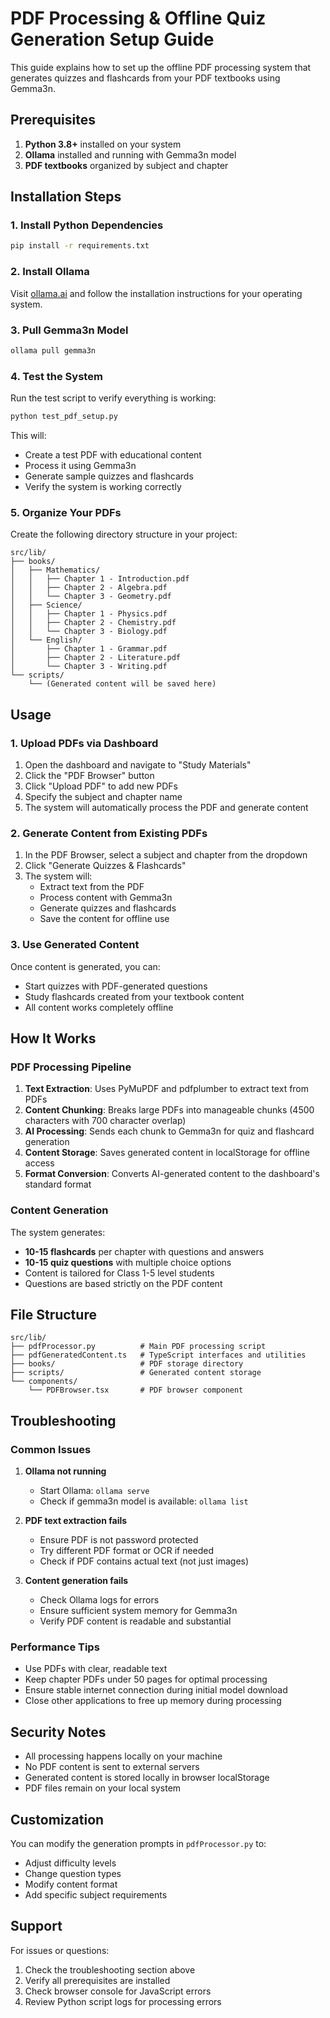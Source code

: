 # PDF Processing & Offline Quiz Generation Setup Guide

This guide explains how to set up the offline PDF processing system that generates quizzes and flashcards from your PDF textbooks using Gemma3n.

## Prerequisites

1. **Python 3.8+** installed on your system
2. **Ollama** installed and running with Gemma3n model
3. **PDF textbooks** organized by subject and chapter

## Installation Steps

### 1. Install Python Dependencies

```bash
pip install -r requirements.txt
```

### 2. Install Ollama

Visit [ollama.ai](https://ollama.ai) and follow the installation instructions for your operating system.

### 3. Pull Gemma3n Model

```bash
ollama pull gemma3n
```

### 4. Test the System

Run the test script to verify everything is working:

```bash
python test_pdf_setup.py
```

This will:
- Create a test PDF with educational content
- Process it using Gemma3n
- Generate sample quizzes and flashcards
- Verify the system is working correctly

### 5. Organize Your PDFs

Create the following directory structure in your project:

```
src/lib/
├── books/
│   ├── Mathematics/
│   │   ├── Chapter 1 - Introduction.pdf
│   │   ├── Chapter 2 - Algebra.pdf
│   │   └── Chapter 3 - Geometry.pdf
│   ├── Science/
│   │   ├── Chapter 1 - Physics.pdf
│   │   ├── Chapter 2 - Chemistry.pdf
│   │   └── Chapter 3 - Biology.pdf
│   └── English/
│       ├── Chapter 1 - Grammar.pdf
│       ├── Chapter 2 - Literature.pdf
│       └── Chapter 3 - Writing.pdf
└── scripts/
    └── (Generated content will be saved here)
```

## Usage

### 1. Upload PDFs via Dashboard

1. Open the dashboard and navigate to "Study Materials"
2. Click the "PDF Browser" button
3. Click "Upload PDF" to add new PDFs
4. Specify the subject and chapter name
5. The system will automatically process the PDF and generate content

### 2. Generate Content from Existing PDFs

1. In the PDF Browser, select a subject and chapter from the dropdown
2. Click "Generate Quizzes & Flashcards"
3. The system will:
   - Extract text from the PDF
   - Process content with Gemma3n
   - Generate quizzes and flashcards
   - Save the content for offline use

### 3. Use Generated Content

Once content is generated, you can:
- Start quizzes with PDF-generated questions
- Study flashcards created from your textbook content
- All content works completely offline

## How It Works

### PDF Processing Pipeline

1. **Text Extraction**: Uses PyMuPDF and pdfplumber to extract text from PDFs
2. **Content Chunking**: Breaks large PDFs into manageable chunks (4500 characters with 700 character overlap)
3. **AI Processing**: Sends each chunk to Gemma3n for quiz and flashcard generation
4. **Content Storage**: Saves generated content in localStorage for offline access
5. **Format Conversion**: Converts AI-generated content to the dashboard's standard format

### Content Generation

The system generates:
- **10-15 flashcards** per chapter with questions and answers
- **10-15 quiz questions** with multiple choice options
- Content is tailored for Class 1-5 level students
- Questions are based strictly on the PDF content

## File Structure

```
src/lib/
├── pdfProcessor.py          # Main PDF processing script
├── pdfGeneratedContent.ts   # TypeScript interfaces and utilities
├── books/                   # PDF storage directory
├── scripts/                 # Generated content storage
└── components/
    └── PDFBrowser.tsx       # PDF browser component
```

## Troubleshooting

### Common Issues

1. **Ollama not running**
   - Start Ollama: `ollama serve`
   - Check if gemma3n model is available: `ollama list`

2. **PDF text extraction fails**
   - Ensure PDF is not password protected
   - Try different PDF format or OCR if needed
   - Check if PDF contains actual text (not just images)

3. **Content generation fails**
   - Check Ollama logs for errors
   - Ensure sufficient system memory for Gemma3n
   - Verify PDF content is readable and substantial

### Performance Tips

- Use PDFs with clear, readable text
- Keep chapter PDFs under 50 pages for optimal processing
- Ensure stable internet connection during initial model download
- Close other applications to free up memory during processing

## Security Notes

- All processing happens locally on your machine
- No PDF content is sent to external servers
- Generated content is stored locally in browser localStorage
- PDF files remain on your local system

## Customization

You can modify the generation prompts in `pdfProcessor.py` to:
- Adjust difficulty levels
- Change question types
- Modify content format
- Add specific subject requirements

## Support

For issues or questions:
1. Check the troubleshooting section above
2. Verify all prerequisites are installed
3. Check browser console for JavaScript errors
4. Review Python script logs for processing errors 